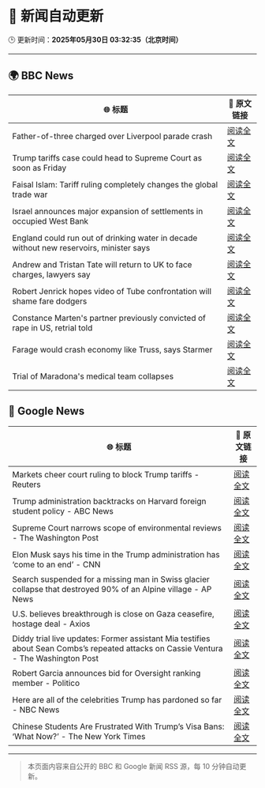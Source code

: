 # 🧠 新闻自动更新

🕒 更新时间：**2025年05月30日 03:32:35（北京时间）**

---

## 🌍 BBC News

| 🌐 标题 | 🔗 原文链接 |
|--------|-------------|
| Father-of-three charged over Liverpool parade crash | [阅读全文](https://www.bbc.com/news/articles/crk2l00p3r2o) |
| Trump tariffs case could head to Supreme Court as soon as Friday | [阅读全文](https://www.bbc.com/news/articles/c93ywvl7yy5o) |
| Faisal Islam: Tariff ruling completely changes the global trade war | [阅读全文](https://www.bbc.com/news/articles/cx2epx15pj2o) |
| Israel announces major expansion of settlements in occupied West Bank | [阅读全文](https://www.bbc.com/news/articles/c1j5954edlno) |
| England could run out of drinking water in decade without new reservoirs, minister says | [阅读全文](https://www.bbc.com/news/articles/cy8dv6l2jlzo) |
| Andrew and Tristan Tate will return to UK to face charges, lawyers say | [阅读全文](https://www.bbc.com/news/articles/c780ve2vg17o) |
| Robert Jenrick hopes video of Tube confrontation will shame fare dodgers | [阅读全文](https://www.bbc.com/news/articles/cvg9r40p749o) |
| Constance Marten's partner previously convicted of rape in US, retrial told | [阅读全文](https://www.bbc.com/news/articles/c14kvvl2xkko) |
| Farage would crash economy like Truss, says Starmer | [阅读全文](https://www.bbc.com/news/articles/cp3n4zwq6v9o) |
| Trial of Maradona's medical team collapses | [阅读全文](https://www.bbc.com/news/articles/cx2j5pyeezvo) |

## 📰 Google News

| 🌐 标题 | 🔗 原文链接 |
|--------|-------------|
| Markets cheer court ruling to block Trump tariffs - Reuters | [阅读全文](https://news.google.com/rss/articles/CBMinAFBVV95cUxQbm5Zdm5RMjhhWUdFbWtWdkNqUTljRVFYc09keG5laTBjRVR6ODhMV3lzb3hPMlE5QnpFanVERTVtUEJ0cFRKUFVSbUE5d1RLanNkV0ZQcUlocUlnU2k0cjdrYVk0bk5tbURjQUcwQ0xCUUdYZE5XemRHUXk0amE5N19Ga2cwVHY3OUY0dnlTUjhwUl9IWDVnRnhTM1E?oc=5) |
| Trump administration backtracks on Harvard foreign student policy - ABC News | [阅读全文](https://news.google.com/rss/articles/CBMipAFBVV95cUxNSnpzZy1OTldId1V5TTY1S0oyTko1SGpyQzhSb1hyUER3WVRLQ240ZE5rTzNLNXFuZFNpTHZaZ2lmLWZJX1RPNm1XS0lpVEN5ZGR4Z3k0ZXRSMnFhUS1jR3BUXzd3bFQzcy1fSGJIT0dMMF94UEV5UEJabHphMHVmSzA5MVoyT3JuVmZ2UVN0anlzUFUyOEwyVzhJWWdoRVNGMkZ4Y9IBqgFBVV95cUxOTU43QmtselZfRlJ1ZVhXOW5XbUNPUVlpcVlaT1pFLTh0QnZUcEF5a1Y3NlFpQXVwZG5JNnpzQ3RpdWpqSlJJT0VkaURERzZEWlk1WXNjN2VOLUJWNV9NQWROYldoLXhxUmNuTzJnNmFhUFZ3QkhyU0RWQm1XaW43bXZiVThsZnU0QmE0OGJlMGx4LVlEeThaeVRUU3NKOFNWWDNkX0ZCb2VTUQ?oc=5) |
| Supreme Court narrows scope of environmental reviews - The Washington Post | [阅读全文](https://news.google.com/rss/articles/CBMinAFBVV95cUxQSUV1LUM5X2RMRXFMVzRzbnNodVhEVnlNbzhVR01mRDg3ZGUyZzJ6alM0RmMwcVMtbVZuQjVTWW1EdDlNUExCenM5Q3BGbXJGYkdpMGlUc3lEOHVjbmFMOHhMVVJ6ci16a1R2MWpSUTV1ZzJESGJaajhVTTRlcjE1cHZibFpZRlMteml1Qjg0bV9KTXozV0dfYkE1VXI?oc=5) |
| Elon Musk says his time in the Trump administration has ‘come to an end’ - CNN | [阅读全文](https://news.google.com/rss/articles/CBMimwFBVV95cUxOZWpUOTJPYkVRZ09zbGgyNjJ0S2pwSjVFNUt0OXlZeUR3VHVjNDFNM3QxVExacnlNYmNFYVVyNmlJRXlISDBuT3FSY3o5NVpoYkpLZHhuSFF6ZUEwem1Kb284VUw1VjlCREtzZEozRkNsNkpMR0UtSXRJeHdCZ0JRQTBxSFR5bFA2a3VMWk5PQWNQREZNNk5vLWNISdIBoAFBVV95cUxOWEhfVzlVMmZPVUV1Qy1vQlM5ZFJwLUtLTUVGVklSeUJHUEhWNWVnMkxXQ09QSjV2Q1VBd2VOU2RoMnA1azIwNHpBeEtIb18yTDVnM1BEYVU2Y1F5NzNqUUd5QVQzUF9CSl9sdVpUSFdZX1drTzQ4NXZLTV9RdEs3QzRvNEN2VFhyMFM1Q0JOaUE2MWVMN0Zjek45dW5rZlJf?oc=5) |
| Search suspended for a missing man in Swiss glacier collapse that destroyed 90% of an Alpine village - AP News | [阅读全文](https://news.google.com/rss/articles/CBMiqAFBVV95cUxQQ2ZEUUZMd1NKQ2E0bFp4MlFXWTVUaUdjdV9BYy1GQnpqLWdFUDlabjExSW5IbFFlVEdhZ3RaUElxWGkxb245QVZlQktVal9MSHF5WGlfSUVGdFFGTDZNcjBjVW9KcW5qVl9PLWZidVBINk5ZZlRjaGpEUlYwN0YxNkw2Zl8tMGdQa3dzN3o3RDRJZzhqWGVhY0ZSZmZsdnZvMnlNRmxIRHQ?oc=5) |
| U.S. believes breakthrough is close on Gaza ceasefire, hostage deal - Axios | [阅读全文](https://news.google.com/rss/articles/CBMigwFBVV95cUxQbjB6LWtuMFJEU1dBazhzcHN0N29GckNkQVZxVDlXbWxCcXlubWVZREgwSHo5TTc2d0FzNGdXaHljMWN3N3pkMW1sRkJUUEYwTnowd2U3SmtRcktyVzBNUDVhbFBrNGVRWWJjZjA1dzczTGIxaXRoNkVOaWtDWTBqYkdHTQ?oc=5) |
| Diddy trial live updates: Former assistant Mia testifies about Sean Combs’s repeated attacks on Cassie Ventura - The Washington Post | [阅读全文](https://news.google.com/rss/articles/CBMitwFBVV95cUxOUWlGZlhtQXBLOGNjdTN3ZmNNdGZjNjB0OVp2VmY1NGprOGRIU1NFVEdkcFVxV1QwdnpZc1BRc1lfMWZFaEZMTGFOcXVHaWV1VDZrOC14ZmgzbGFqVHJRVW5VaVlsTTdLQ2xObVAzeTdaVjRLc3R1YWpwdmFOMUlad2VHN0lLT3djUjlyUFZDbERKdWRYWjlsUTlobTl0NG84YzE3QzhwNmtiQnByUks1eTNndWhOUk0?oc=5) |
| Robert Garcia announces bid for Oversight ranking member - Politico | [阅读全文](https://news.google.com/rss/articles/CBMilgFBVV95cUxNMXo5NHRkckt6aFhFRXg3RlNDM0RMZExiR0pDNGJZX05XVkoxSjUtbXk4SjBvaTlwa0hZeExYaEI3UHZySHFhZDVrMGhtVXJPd3Utc2FNaXNpa01aYnQxMmRjTmZrVTY1ZUNyOTFnTE0wY2RiYmw2aHB3bEZrcFYycGtHejd4YWNzYzRzZ25XekwzV1BQUFE?oc=5) |
| Here are all of the celebrities Trump has pardoned so far - NBC News | [阅读全文](https://news.google.com/rss/articles/CBMiigFBVV95cUxPaWV2RFUwVWxqRWtfZ2RVRTlSRERKVWdlNm1IblV0ODNlTV9PQzZxT0xVc002RXF3Z3BSOTVIWDZuSWxpYVlLVk4xRWdBRFQ3d3U5R0NseTJSVHJkZDZEaDBxODdmN3dvN2lmN0ZfMmJORHJsSHpldDMzY2JxSlpJRFdxWV9iQjJBRXc?oc=5) |
| Chinese Students Are Frustrated With Trump’s Visa Bans: ‘What Now?’ - The New York Times | [阅读全文](https://news.google.com/rss/articles/CBMiekFVX3lxTE9paThyMzVaVmd6RjN5bnFNcEJpbXluUWRHNzRnemVIVjh6MzBsRUpPb3dJNWY1TTZ0UWtiU3NSRGVxcVdQYm1xSHZ2UlRjR1U1cXIwY2ZZOEF3bVljYWM4bGNWMi1NX2gwdGc2VzJXRnVGaElFbENpU3VB?oc=5) |

---
> 本页面内容来自公开的 BBC 和 Google 新闻 RSS 源，每 10 分钟自动更新。